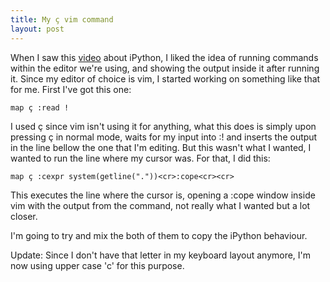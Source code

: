 ```yaml
---
title: My ç vim command
layout: post
---
```


When I saw this [video](https://www.youtube.com/watch?v=iwVvqwLDsJo) about
iPython, I liked the idea of running commands within the editor we're using,
and showing the output inside it after running it. Since my editor of choice
is vim, I started working on something like that for me. First I've got this one:

    map ç :read !

I used ç since vim isn't using it for anything, what this does is simply upon
pressing ç in normal mode, waits for my input into :! and inserts the output in
the line bellow the one that I'm editing. But this wasn't what I wanted, I
wanted to run the line where my cursor was. For that, I did this:

    map ç :cexpr system(getline("."))<cr>:cope<cr><cr>

This executes the line where the cursor is, opening a :cope window inside vim
with the output from the command, not really what I wanted but a lot closer.

I'm going to try and mix the both of them to copy the iPython behaviour.

Update: Since I don't have that letter in my keyboard layout anymore, I'm now
using upper case 'c' for this purpose.

